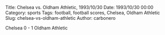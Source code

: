 Title: Chelsea vs. Oldham Athletic, 1993/10/30
Date: 1993/10/30 00:00
Category: sports
Tags: football, football scores, Chelsea, Oldham Athletic
Slug: chelsea-vs-oldham-athletic
Author: carbonero


Chelsea 0 - 1 Oldham Athletic
